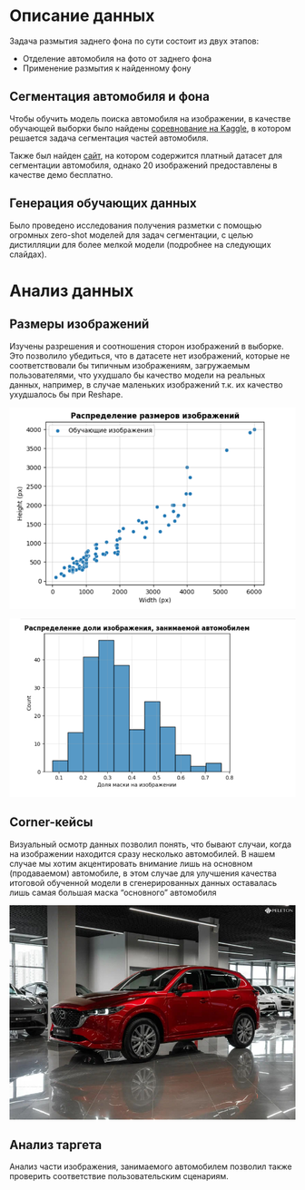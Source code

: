 # Описание данных

Задача размытия заднего фона по сути состоит из двух этапов: 
* Отделение автомобиля на фото от заднего фона
* Применение размытия к найденному фону

## Сегментация автомобиля и фона

Чтобы обучить модель поиска автомобиля на изображении, в качестве обучающей выборки было найдены [соревнование на Kaggle](https://www.kaggle.com/datasets/intelecai/car-segmentation/code), в котором решается задача сегментация частей автомобиля.

Также был найден [сайт](https://trainingdata.pro/datasets/car-segmentation?utm_source=kaggle&utm_medium=cpc&utm_campaign=car-masks),  на котором содержится платный датасет для сегментации автомобиля, однако 20 изображений предоставлены в качестве демо бесплатно.

## Генерация обучающих данных

Было проведено исследования получения разметки с помощью огромных zero-shot моделей для задач сегментации, с целью дистилляции для более мелкой модели (подробнее на следующих слайдах).

# Анализ данных

## Размеры изображений

Изучены разрешения и соотношения сторон изображений в выборке. Это позволило убедиться, что в датасете нет изображений, которые не соответствовали бы типичным изображениям, загружаемым пользователями, что ухудшало бы качество модели на реальных данных, например, в случае маленьких изображений т.к. их качество ухудшалось бы при Reshape.

![alt text](image.png)

![alt text](image-1.png)

## Corner-кейсы

Визуальный осмотр данных позволил понять, что бывают случаи, когда на изображении находится сразу несколько автомобилей. В нашем случае мы хотим акцентировать внимание  лишь на основном (продаваемом) автомобиле, в этом случае для улучшения качества итоговой обученной модели в сгенерированных данных оставалась лишь самая большая маска “основного” автомобиля

![alt text](image-2.png)

## Анализ таргета

Анализ части изображения, занимаемого автомобилем позволил также проверить соответствие пользовательским сценариям.
